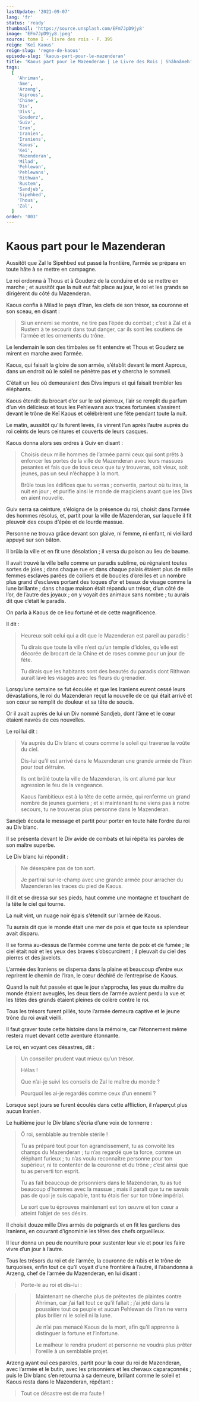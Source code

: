 ```yaml
---
lastUpdate: '2021-09-07'
lang: 'fr'
status: 'ready'
thumbnail: 'https://source.unsplash.com/EFm7JpD9jy8'
image: 'EFm7JpD9jy8.jpeg'
source: tome I - livre des rois - P. 395
reign: 'Keï Kaous'
reign-slug: 'regne-de-kaous'
episode-slug: 'kaous-part-pour-le-mazenderan'
title: 'Kaous part pour le Mazenderan | Le Livre des Rois | Shâhnâmeh'
tags:
  [
    'Ahriman',
    'âme',
    'Arzeng',
    'Asprous',
    'Chine',
    'Div',
    'Divs',
    'Gouderz',
    'Guiv',
    'Iran',
    'Iranien',
    'Iraniens',
    'Kaous',
    'Keï',
    'Mazenderan',
    'Milad',
    'Pehlewan',
    'Pehlewans',
    'Rithwan',
    'Rustem',
    'Sandjeb',
    'Sipehbed',
    'Thous',
    'Zal',
  ]
order: '003'
---
```


<!-- LTeX: language=fr -->

# Kaous part pour le Mazenderan

Aussitôt que Zal le Sipehbed eut passé la frontière, l’armée se prépara en toute hâte à se mettre en campagne.

Le roi ordonna à Thous et à Gouderz de la conduire et de se mettre en marche ; et aussitôt que la nuit eut fait place au jour, le roi et les grands se dirigèrent du côté du Mazenderan.

Kaous confia à Milad le pays d’Iran, les clefs de son trésor, sa couronne et son sceau, en disant :

> Si un ennemi se montre, ne tire pas l’épée du combat ; c’est à Zal et à Rustem à te secourir dans tout danger, car ils sont les soutiens de l’armée et les ornements du trône.

Le lendemain le son des timbales se fit entendre et Thous et Gouderz se mirent en marche avec l’armée.

Kaous, qui faisait la gloire de son armée, s’établit devant le mont Asprous, dans un endroit où le soleil ne pénètre pas et y chercha le sommeil.

C’était un lieu où demeuraient des Divs impurs et qui faisait trembler les éléphants.

Kaous étendit du brocart d’or sur le sol pierreux, l’air se remplit du parfum d’un vin délicieux et tous les Pehlewans aux traces fortunées s’assirent devant le trône de Keï Kaous et célébrèrent une fête pendant toute la nuit.

Le matin, aussitôt qu’ils furent levés, ils vinrent l’un après l’autre auprès du roi ceints de leurs ceintures et couverts de leurs casques.

Kaous donna alors ses ordres à Guiv en disant :

> Choisis deux mille hommes de l’armée parmi ceux qui sont prêts à enfoncer les portes de la ville de Mazenderan avec leurs massues pesantes et fais que de tous ceux que tu y trouveras, soit vieux, soit jeunes, pas un seul n’échappe à la mort.
>
> Brûle tous les édifices que tu verras ; convertis, partout où tu iras, la nuit en jour ; et purifie ainsi le monde de magiciens avant que les Divs en aient nouvelle.

Guiv serra sa ceinture, s’éloigna de la présence du roi, choisit dans l’armée des hommes résolus, et, partit pour la ville de Mazenderan, sur laquelle il fit pleuvoir des coups d’épée et de lourde massue.

Personne ne trouva grâce devant son glaive, ni femme, ni enfant, ni vieillard appuyé sur son bâton.

Il brûla la ville et en fit une désolation ; il versa du poison au lieu de baume.

Il avait trouvé la ville belle comme un paradis sublime, où régnaient toutes sortes de joies ; dans chaque rue et dans chaque palais étaient plus de mille femmes esclaves parées de colliers et de boucles d’oreilles et un nombre plus grand d’esclaves portant des toques d’or et beaux de visage comme la lune brillante ; dans chaque maison était répandu un trésor, d’un côté de l’or, de l’autre des joyaux ; on y voyait des animaux sans nombre ; tu aurais dit que c’était le paradis.

On parla à Kaous de ce lieu fortuné et de cette magnificence.

Il dit :

> Heureux soit celui qui a dit que le Mazenderan est pareil au paradis !
>
> Tu dirais que toute la ville n’est qu’un temple d’idoles, qu’elle est décorée de brocart de la Chine et de roses comme pour un jour de fête.
>
> Tu dirais que les habitants sont des beautés du paradis dont Rithwan aurait lavé les visages avec les fleurs du grenadier.

Lorsqu’une semaine se fut écoulée et que les Iraniens eurent cessé leurs dévastations, le roi du Mazenderan reçut la nouvelle de ce qui était arrivé et son cœur se remplit de douleur et sa tête de soucis.

Or il avait auprès de lui un Div nommé Sandjeb, dont l’âme et le cœur étaient navrés de ces nouvelles.

Le roi lui dit :

> Va auprès du Div blanc et cours comme le soleil qui traverse la voûte du ciel.
>
> Dis-lui qu’il est arrivé dans le Mazenderan une grande armée de l’Iran pour tout détruire.
>
> Ils ont brûlé toute la ville de Mazenderan, ils ont allumé par leur agression le feu de la vengeance.
>
> Kaous l’ambitieux est à la tête de cette armée, qui renferme un grand nombre de jeunes guerriers ; et si maintenant tu ne viens pas à notre secours, tu ne trouveras plus personne dans le Mazenderan.

Sandjeb écouta le message et partit pour porter en toute hâte l’ordre du roi au Div blanc.

Il se présenta devant le Div avide de combats et lui répéta les paroles de son maître superbe.

Le Div blanc lui répondit :

> Ne désespère pas de ton sort.
>
> Je partirai sur-le-champ avec une grande armée pour arracher du Mazenderan les traces du pied de Kaous.

Il dit et se dressa sur ses pieds, haut comme une montagne et touchant de la tête le ciel qui tourne.

La nuit vint, un nuage noir épais s’étendit sur l’armée de Kaous.

Tu aurais dit que le monde était une mer de poix et que toute sa splendeur avait disparu.

Il se forma au-dessus de l’armée comme une tente de poix et de fumée ; le ciel était noir et les yeux des braves s’obscurcirent ; il pleuvait du ciel des pierres et des javelots.

L’armée des Iraniens se dispersa dans la plaine et beaucoup d’entre eux reprirent le chemin de l’Iran, le cœur déchiré de l’entreprise de Kaous.

Quand la nuit fut passée et que le jour s’approcha, les yeux du maître du monde étaient aveuglés, les deux tiers de l’armée avaient perdu la vue et les têtes des grands étaient pleines de colère contre le roi.

Tous les trésors furent pillés, toute l’armée demeura captive et le jeune trône du roi avait vieilli.

Il faut graver toute cette histoire dans la mémoire, car l’étonnement même restera muet devant cette aventure étonnante.

Le roi, en voyant ces désastres, dit :

> Un conseiller prudent vaut mieux qu’un trésor.
>
> Hélas !
>
> Que n’ai-je suivi les conseils de Zal le maître du monde ?
>
> Pourquoi les ai-je regardés comme ceux d’un ennemi ?

Lorsque sept jours se furent écoulés dans cette affliction, il n’aperçut plus aucun Iranien.

Le huitième jour le Div blanc s’écria d’une voix de tonnerre :

> Ô roi, semblable au tremble stérile !
>
> Tu as préparé tout pour ton agrandissement, tu as convoité les champs du Mazenderan ; tu n’as regardé que ta force, comme un éléphant furieux ; tu n’as voulu reconnaître personne pour ton supérieur, ni te contenter de la couronne et du trône ; c’est ainsi que tu as perverti ton esprit.
>
> Tu as fait beaucoup de prisonniers dans le Mazenderan, tu as tué beaucoup d’hommes avec la massue ; mais il paraît que tu ne savais pas de quoi je suis capable, tant tu étais fier sur ton trône impérial.
>
> Le sort que tu éprouves maintenant est ton œuvre et ton cœur a atteint l’objet de ses désirs.

Il choisit douze mille Divs armés de poignards et en fit les gardiens des Iraniens, en couvrant d’ignominie les têtes des chefs orgueilleux.

Il leur donna un peu de nourriture pour sustenter leur vie et pour les faire vivre d’un jour à l’autre.

Tous les trésors du roi et de l’armée, la couronne de rubis et le trône de turquoises, enfin tout ce qu’il voyait d’une frontière à l’autre, il l’abandonna à Arzeng, chef de l’armée du Mazenderan, en lui disant :

> Porte-le au roi et dis-lui :

> > Maintenant ne cherche plus de prétextes de plaintes contre Ahriman, car j’ai fait tout ce qu’il fallait ; j’ai jeté dans la poussière tout ce peuple et aucun Pehlewan de l’Iran ne verra plus briller ni le soleil ni la lune.
> >
> > Je n’ai pas menacé Kaous de la mort, afin qu’il apprenne à distinguer la fortune et l’infortune.
> >
> > Le malheur le rendra prudent et personne ne voudra plus prêter l’oreille à un semblable projet.

Arzeng ayant ouï ces paroles, partit pour la cour du roi de Mazenderan, avec l’armée et le butin, avec les prisonniers et les chevaux caparaçonnés ; puis le Div blanc s’en retourna à sa demeure, brillant comme le soleil et Kaous resta dans le Mazenderan, répétant :

> Tout ce désastre est de ma faute !
